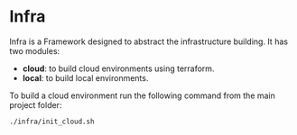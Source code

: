 # Infra

Infra is a Framework designed to abstract the infrastructure building. It has two modules:
  - **cloud**: to build cloud environments using terraform.
  - **local**: to build local environments.

To build a cloud environment run the following command from the main project folder:

```shell
./infra/init_cloud.sh
```
